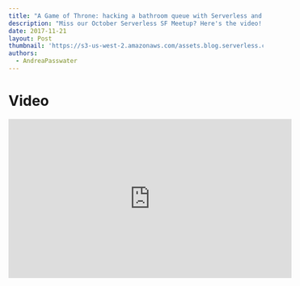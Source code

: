 ```yaml
---
title: "A Game of Throne: hacking a bathroom queue with Serverless and IoT"
description: "Miss our October Serverless SF Meetup? Here's the video! Learn how to hack a hectic bathroom queue serverless-ly with IoT sensors."
date: 2017-11-21
layout: Post
thumbnail: 'https://s3-us-west-2.amazonaws.com/assets.blog.serverless.com/game_throne.jpg'
authors:
  - AndreaPasswater
---
```


# Video

<iframe width="560" height="315" src="https://www.youtube.com/embed/StXBCwHAdU8" frameborder="0" allowfullscreen></iframe>
